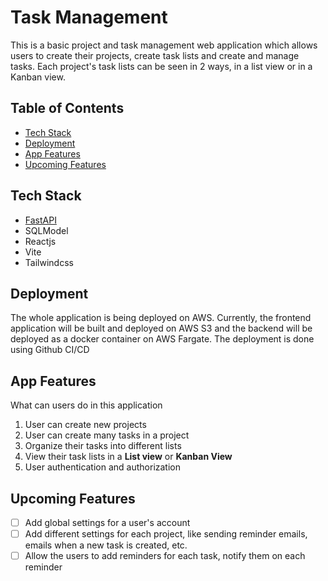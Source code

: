 # Task Management
This is a basic project and task management web application which allows users to create their projects, create task lists and create and manage tasks. Each project's task lists can be seen in 2 ways, in a list view or in a Kanban view.


## Table of Contents
  - [Tech Stack](#tech-stack)
  - [Deployment](#deployment)
  - [App Features](#app-features)
  - [Upcoming Features](#upcoming-features)

## Tech Stack
* [FastAPI](https://fastapi.tiangolo.com/)
* SQLModel
* Reactjs
* Vite
* Tailwindcss

## Deployment
The whole application is being deployed on AWS. Currently, the frontend application will be built and deployed on AWS S3 and the backend will be deployed as a docker container on AWS Fargate. The deployment is done using Github CI/CD

## App Features
What can users do in this application

1. User can create new projects
2. User can create many tasks in a project
3. Organize their tasks into different lists
4. View their task lists in a **List view** or **Kanban View**
5. User authentication and authorization

## Upcoming Features
- [ ] Add global settings for a user's account
- [ ] Add different settings for each project, like sending reminder emails, emails when a new task is created, etc.
- [ ] Allow the users to add reminders for each task, notify them on each reminder